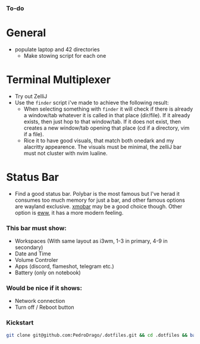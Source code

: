 ### To-do

# General
- populate laptop and 42 directories
    - Make stowing script for each one

# Terminal Multiplexer
- Try out ZelliJ
- Use the `finder` script i've made to achieve the following result:
    - When selecting something with `finder` it will check if there is already a window/tab whatever it is called in that place (dir/file). If it already exists, then just hop to that window/tab. If it does not exist, then creates a new window/tab opening that place (cd if a directory, vim if a file).
    - Rice it to have good visuals, that match both onedark and my alacritty appearence. The visuals must be minimal, the zelliJ bar must not cluster with nvim lualine.

# Status Bar
- Find a good status bar. Polybar is the most famous but I've herad it consumes too much memory for just a bar, and other famous options are wayland exclusive. [xmobar](https://codeberg.org/xmobar/xmobar) may be a good choice though. Other option is [eww](https://github.com/elkowar/eww), it has a more modern feeling.
### This bar must show:
- Workspaces (With same layout as i3wm, 1-3 in primary, 4-9 in secondary)
- Date and Time
- Volume Controler
- Apps (discord, flameshot, telegram etc.)
- Battery (only on notebook)
### Would be nice if it shows:
- Network connection
- Turn off / Reboot button
    
### Kickstart
```bash
git clone git@github.com:PedroDrago/.dotfiles.git && cd .dotfiles && bash setup
```
